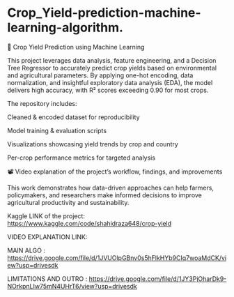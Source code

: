 # Crop_Yield-prediction-machine-learning-algorithm.
🌾 Crop Yield Prediction using Machine Learning

This project leverages data analysis, feature engineering, and a Decision Tree Regressor to accurately predict crop yields based on environmental and agricultural parameters. By applying one-hot encoding, data normalization, and insightful exploratory data analysis (EDA), the model delivers high accuracy, with R² scores exceeding 0.90 for most crops.

The repository includes:

Cleaned & encoded dataset for reproducibility

Model training & evaluation scripts

Visualizations showcasing yield trends by crop and country

Per-crop performance metrics for targeted analysis

📽 Video explanation of the project’s workflow, findings, and improvements


This work demonstrates how data-driven approaches can help farmers, policymakers, and researchers make informed decisions to improve agricultural productivity and sustainability.

Kaggle LINK  of the project: https://www.kaggle.com/code/shahidraza648/crop-yield


VIDEO EXPLANATION LINK: 

MAIN ALGO : https://drive.google.com/file/d/1JVUOlpGBnv0s5hFlkHYb9CIq7woaMdCK/view?usp=drivesdk


LIMITATIONS AND OUTRO : https://drive.google.com/file/d/1JY3PjOharDk9-NOrkpnLIw75mN4UHrT6/view?usp=drivesdk

